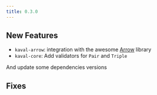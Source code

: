 ```yaml
---
title: 0.3.0
---
```


## New Features

* `kaval-arrow`: integration with the awesome [Arrow](https://arrow-kt.io) library
* `kaval-core`: Add validators for `Pair` and `Triple`

And update some dependencies versions

## Fixes
